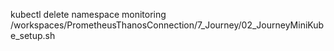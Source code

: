 kubectl delete namespace monitoring
/workspaces/PrometheusThanosConnection/7_Journey/02_JourneyMiniKube_setup.sh
